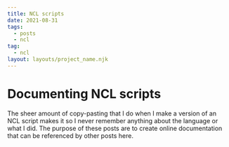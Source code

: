 ```yaml
---
title: NCL scripts
date: 2021-08-31
tags:
  - posts
  - ncl
tag:
  - ncl
layout: layouts/project_name.njk
---
```


Documenting NCL scripts
=================================================================
 
 
The sheer amount of copy-pasting that I do when I make a version of an NCL script makes it so
I never remember anything about the language or what I did. The purpose of these posts
are to create online documentation that can be referenced by other posts here.
 